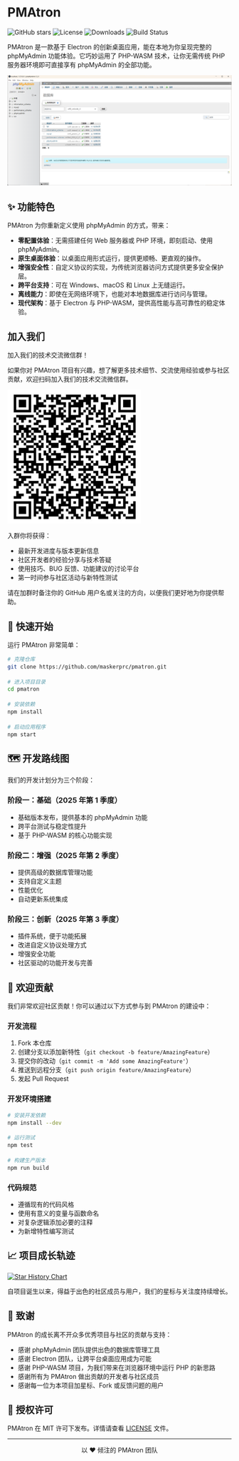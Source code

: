 # PMAtron

![GitHub stars](https://img.shields.io/github/stars/maskerprc/pmatron?style=social)
![License](https://img.shields.io/badge/license-MIT-blue.svg)
![Downloads](https://img.shields.io/github/downloads/maskerprc/pmatron/total)
![Build Status](https://img.shields.io/github/workflow/status/maskerprc/pmatron/CI)

PMAtron 是一款基于 Electron 的创新桌面应用，能在本地为你呈现完整的 phpMyAdmin 功能体验。它巧妙运用了 PHP-WASM 技术，让你无需传统 PHP 服务器环境即可直接享有 phpMyAdmin 的全部功能。

![img_1.png](img_1.png)

## ✨ 功能特色

PMAtron 为你重新定义使用 phpMyAdmin 的方式，带来：

- **零配置体验**：无需搭建任何 Web 服务器或 PHP 环境，即刻启动、使用 phpMyAdmin。
- **原生桌面体验**：以桌面应用形式运行，提供更顺畅、更直观的操作。
- **增强安全性**：自定义协议的实现，为传统浏览器访问方式提供更多安全保护层。
- **跨平台支持**：可在 Windows、macOS 和 Linux 上无缝运行。
- **离线能力**：即使在无网络环境下，也能对本地数据库进行访问与管理。
- **现代架构**：基于 Electron 与 PHP-WASM，提供高性能与高可靠性的稳定体验。

## 加入我们
加入我们的技术交流微信群！

如果你对 PMAtron 项目有兴趣，想了解更多技术细节、交流使用经验或参与社区贡献，欢迎扫码加入我们的技术交流微信群。

<img alt="img.png" height="300" src="img.png" width="300"/>

入群你将获得：

- 最新开发进度与版本更新信息
- 社区开发者的经验分享与技术答疑
- 使用技巧、BUG 反馈、功能建议的讨论平台
- 第一时间参与社区活动与新特性测试

请在加群时备注你的 GitHub 用户名或关注的方向，以便我们更好地为你提供帮助。

## 🚀 快速开始

运行 PMAtron 非常简单：

```bash
# 克隆仓库
git clone https://github.com/maskerprc/pmatron.git

# 进入项目目录
cd pmatron

# 安装依赖
npm install

# 启动应用程序
npm start
```

## 🗺️ 开发路线图

我们的开发计划分为三个阶段：

### 阶段一：基础（2025 年第 1 季度）
- 基础版本发布，提供基本的 phpMyAdmin 功能
- 跨平台测试与稳定性提升
- 基于 PHP-WASM 的核心功能实现

### 阶段二：增强（2025 年第 2 季度）
- 提供高级的数据库管理功能
- 支持自定义主题
- 性能优化
- 自动更新系统集成

### 阶段三：创新（2025 年第 3 季度）
- 插件系统，便于功能拓展
- 改进自定义协议处理方式
- 增强安全功能
- 社区驱动的功能开发与完善

## 🤝 欢迎贡献

我们非常欢迎社区贡献！你可以通过以下方式参与到 PMAtron 的建设中：

### 开发流程
1. Fork 本仓库
2. 创建分支以添加新特性（`git checkout -b feature/AmazingFeature`）
3. 提交你的改动（`git commit -m 'Add some AmazingFeature'`）
4. 推送到远程分支（`git push origin feature/AmazingFeature`）
5. 发起 Pull Request

### 开发环境搭建

```bash
# 安装开发依赖
npm install --dev

# 运行测试
npm test

# 构建生产版本
npm run build
```

### 代码规范
- 遵循现有的代码风格
- 使用有意义的变量与函数命名
- 对复杂逻辑添加必要的注释
- 为新增特性编写测试

## 📈 项目成长轨迹

[![Star History Chart](https://api.star-history.com/svg?repos=MaskerPRC/pmatron&type=Date)](https://star-history.com/#MaskerPRC/pmatron&Date)

自项目诞生以来，得益于出色的社区成员与用户，我们的星标与关注度持续增长。

## 🙏 致谢

PMAtron 的成长离不开众多优秀项目与社区的贡献与支持：

- 感谢 phpMyAdmin 团队提供出色的数据库管理工具
- 感谢 Electron 团队，让跨平台桌面应用成为可能
- 感谢 PHP-WASM 项目，为我们带来在浏览器环境中运行 PHP 的新思路
- 感谢所有为 PMAtron 做出贡献的开发者与社区成员
- 感谢每一位为本项目加星标、Fork 或反馈问题的用户

## 📄 授权许可

PMAtron 在 MIT 许可下发布。详情请查看 [LICENSE](LICENSE) 文件。

---

<div align="center">
以 ❤️ 倾注的 PMAtron 团队
</div>
